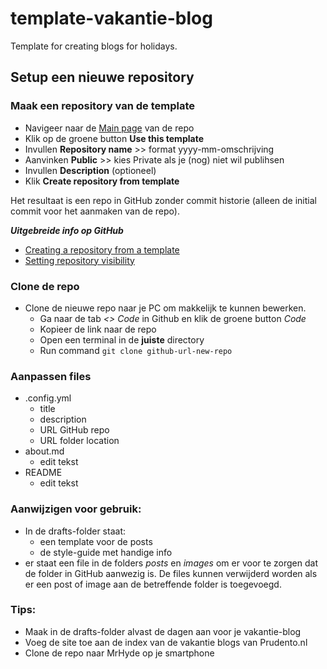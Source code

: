 # template-vakantie-blog
Template for creating blogs for holidays.

## Setup een nieuwe repository
### Maak een repository van de template
- Navigeer naar de [Main page](https://github.com/Prudento-NL/template-vakantie-blog) van de repo
- Klik op de groene button **Use this template**
- Invullen **Repository name**  >> format yyyy-mm-omschrijving
- Aanvinken **Public** >> kies Private als je (nog) niet wil publihsen
- Invullen **Description** (optioneel)
- Klik **Create repository from template**

Het resultaat is een repo in GitHub zonder commit historie (alleen de initial commit voor het aanmaken van de repo).

***Uitgebreide info op GitHub***
- [Creating a repository from a template](https://help.github.com/en/github/creating-cloning-and-archiving-repositories/creating-a-repository-from-a-template)
- [Setting repository visibility](https://help.github.com/en/github/administering-a-repository/setting-repository-visibility)

### Clone de repo
- Clone de nieuwe repo naar je PC om makkelijk te kunnen bewerken.
  - Ga naar de tab _<> Code_ in Github en klik de groene button _Code_
  - Kopieer de link naar de repo
  - Open een terminal in de **juiste** directory
  - Run command `git clone github-url-new-repo`

### Aanpassen files
- .config.yml
  - title
  - description
  - URL GitHub repo
  - URL folder location
- about.md
  - edit tekst
- README
  - edit tekst

### Aanwijzigen voor gebruik:
- In de drafts-folder staat:
  - een template voor de posts
  - de style-guide met handige info
- er staat een file in de folders _posts_ en _images_ om er voor te zorgen dat de folder in GitHub aanwezig is. De files kunnen verwijderd worden als er een post of image aan de betreffende folder is toegevoegd.

### Tips:
- Maak in de drafts-folder alvast de dagen aan voor je vakantie-blog
- Voeg de site toe aan de index van de vakantie blogs van Prudento.nl
- Clone de repo naar MrHyde op je smartphone
